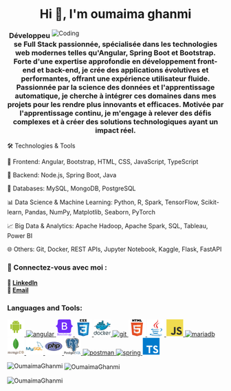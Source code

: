 

<h1 align="center">Hi 👋, I'm oumaima ghanmi</h1>
<img align="right" alt="Coding" width="400" src="https://cdn.dribbble.com/users/2704414/screenshots/7466903/selfportrait.gif"/>

<h3 align="center">
 Développeuse Full Stack passionnée, spécialisée dans les technologies web modernes telles qu'Angular, Spring Boot et Bootstrap. Forte d'une expertise approfondie en développement front-end et back-end, je crée des applications évolutives et performantes, offrant une expérience utilisateur fluide. Passionnée par la science des données et l'apprentissage automatique, je cherche à intégrer ces domaines dans mes projets pour les rendre plus innovants et efficaces. Motivée par l'apprentissage continu, je m'engage à relever des défis complexes et à créer des solutions technologiques ayant un impact réel.
</h3>


🛠️ Technologies & Tools

🎨 Frontend: Angular, Bootstrap, HTML, CSS, JavaScript, TypeScript

🔧 Backend: Node.js, Spring Boot, Java

💾 Databases: MySQL, MongoDB, PostgreSQL

📊 Data Science & Machine Learning: Python, R, Spark, TensorFlow, Scikit-learn, Pandas, NumPy, Matplotlib, Seaborn, PyTorch

📈 Big Data & Analytics: Apache Hadoop, Apache Spark, SQL, Tableau, Power BI

🌐 Others: Git, Docker, REST APIs, Jupyter Notebook, Kaggle, Flask, FastAPI


<h3 align="left">🔗 Connectez-vous avec moi :</h3>
<p align="left">


**💼 [LinkedIn](https://www.linkedin.com/in/oghanmi01/)**  
**📧 [Email](oumaima.ghanmi15@gmail.com)**  

<h3 align="left">Languages and Tools:</h3>
<p align="left"> <a href="https://developer.android.com" target="_blank" rel="noreferrer"> <img src="https://raw.githubusercontent.com/devicons/devicon/master/icons/android/android-original-wordmark.svg" alt="android" width="40" height="40"/> </a> <a href="https://angular.io" target="_blank" rel="noreferrer"> <img src="https://angular.io/assets/images/logos/angular/angular.svg" alt="angular" width="40" height="40"/> </a> <a href="https://getbootstrap.com" target="_blank" rel="noreferrer"> <img src="https://raw.githubusercontent.com/devicons/devicon/master/icons/bootstrap/bootstrap-plain-wordmark.svg" alt="bootstrap" width="40" height="40"/> </a> <a href="https://www.w3schools.com/css/" target="_blank" rel="noreferrer"> <img src="https://raw.githubusercontent.com/devicons/devicon/master/icons/css3/css3-original-wordmark.svg" alt="css3" width="40" height="40"/> </a> <a href="https://www.docker.com/" target="_blank" rel="noreferrer"> <img src="https://raw.githubusercontent.com/devicons/devicon/master/icons/docker/docker-original-wordmark.svg" alt="docker" width="40" height="40"/> </a>  <a href="https://git-scm.com/" target="_blank" rel="noreferrer"> <img src="https://www.vectorlogo.zone/logos/git-scm/git-scm-icon.svg" alt="git" width="40" height="40"/> </a>  <a href="https://www.w3.org/html/" target="_blank" rel="noreferrer"> <img src="https://raw.githubusercontent.com/devicons/devicon/master/icons/html5/html5-original-wordmark.svg" alt="html5" width="40" height="40"/> </a> <a href="https://www.java.com" target="_blank" rel="noreferrer"> <img src="https://raw.githubusercontent.com/devicons/devicon/master/icons/java/java-original.svg" alt="java" width="40" height="40"/> </a> <a href="https://developer.mozilla.org/en-US/docs/Web/JavaScript" target="_blank" rel="noreferrer"> <img src="https://raw.githubusercontent.com/devicons/devicon/master/icons/javascript/javascript-original.svg" alt="javascript" width="40" height="40"/> </a> <a href="https://mariadb.org/" target="_blank" rel="noreferrer"> <img src="https://www.vectorlogo.zone/logos/mariadb/mariadb-icon.svg" alt="mariadb" width="40" height="40"/> </a> <a href="https://www.mongodb.com/" target="_blank" rel="noreferrer"> <img src="https://raw.githubusercontent.com/devicons/devicon/master/icons/mongodb/mongodb-original-wordmark.svg" alt="mongodb" width="40" height="40"/> </a> <a href="https://www.mysql.com/" target="_blank" rel="noreferrer"> <img src="https://raw.githubusercontent.com/devicons/devicon/master/icons/mysql/mysql-original-wordmark.svg" alt="mysql" width="40" height="40"/> </a>  <a href="https://www.php.net" target="_blank" rel="noreferrer"> <img src="https://raw.githubusercontent.com/devicons/devicon/master/icons/php/php-original.svg" alt="php" width="40" height="40"/> </a> <a href="https://www.postgresql.org" target="_blank" rel="noreferrer"> <img src="https://raw.githubusercontent.com/devicons/devicon/master/icons/postgresql/postgresql-original-wordmark.svg" alt="postgresql" width="40" height="40"/> </a> <a href="https://postman.com" target="_blank" rel="noreferrer"> <img src="https://www.vectorlogo.zone/logos/getpostman/getpostman-icon.svg" alt="postman" width="40" height="40"/> </a> <a href="https://spring.io/" target="_blank" rel="noreferrer"> <img src="https://www.vectorlogo.zone/logos/springio/springio-icon.svg" alt="spring" width="40" height="40"/> </a> <a href="https://www.typescriptlang.org/" target="_blank" rel="noreferrer"> <img src="https://raw.githubusercontent.com/devicons/devicon/master/icons/typescript/typescript-original.svg" alt="typescript" width="40" height="40"/> </a> 
<p><img align="left" src="https://github-readme-stats.vercel.app/api/top-langs?username=OumaimaGhanmi&show_icons=true&locale=en&layout=compact" alt="OumaimaGhanmi" /></p>

<p>&nbsp;<img align="center" src="https://github-readme-stats.vercel.app/api?username=OumaimaGhanmi&show_icons=true&locale=en" alt="OumaimaGhanmi" /></p>

<p><img align="center" src="https://github-readme-streak-stats.herokuapp.com/?user=OumaimaGhanmi&" alt="OumaimaGhanmi" /></p>
